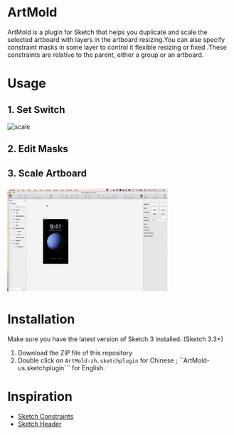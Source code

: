 # ArtMold

ArtMold is a plugin for Sketch that helps you duplicate and scale the selected artboard with layers in the artboard resizing.You can  alse specify constraint masks  in some layer to control it flexible resizing or fixed .These constraints are relative to the parent, either a group or an artboard.

# Usage

## 1. Set Switch

![scale](./docs/switch.gif)

## 2. Edit Masks
## 3. Scale Artboard 
![scale](./docs/scale.gif)

# Installation
Make sure you have the latest version of Sketch 3 installed. (Sketch 3.3+)

1. Download the ZIP file of this repository
2. Double click on ```ArtMold-zh.sketchplugin``` for Chinese ; ``ArtMold-us.sketchplugin``` for English.


# Inspiration
- [Sketch Constraints](https://github.com/bouchenoiremarc/Sketch-Constraints)
- [Sketch Header](https://github.com/abynim/Sketch-Headers)
